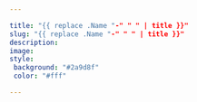 ```yaml
---

title: "{{ replace .Name "-" " " | title }}"
slug: "{{ replace .Name "-" " " | title }}"
description:
image:
style:
 background: "#2a9d8f"
 color: "#fff"

---
```

